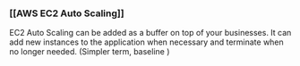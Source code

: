 ### [[AWS EC2 Auto Scaling]]
EC2 Auto Scaling can be added as a buffer on top of your businesses.
It can add new instances to the application when necessary and terminate when no longer needed.
(Simpler term, baseline )
